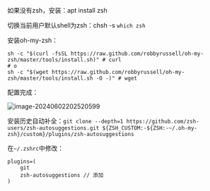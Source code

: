 如果没有zsh，安装：apt install zsh

切换当前用户默认shell为zsh：chsh -s `which zsh`

安装oh-my-zsh：

```shell
sh -c "$(curl -fsSL https://raw.github.com/robbyrussell/oh-my-zsh/master/tools/install.sh)" # curl
# o
sh -c "$(wget https://raw.github.com/robbyrussell/oh-my-zsh/master/tools/install.sh -O -)" # wget
```

配置完成：

![image-20240602202520599](C:\Users\xiaoti\AppData\Roaming\Typora\typora-user-images\image-20240602202520599.png)

安装历史自动补全：`git clone --depth=1 https://github.com/zsh-users/zsh-autosuggestions.git ${ZSH_CUSTOM:-${ZSH:-~/.oh-my-zsh}/custom}/plugins/zsh-autosuggestions`

在`~/.zshrc`中修改：

```shell
plugins=(
	git
	zsh-autosuggestions // 添加
)
```

